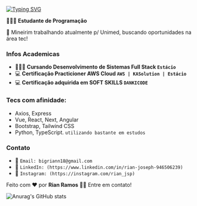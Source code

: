 [![Typing SVG](https://readme-typing-svg.demolab.com?font=Fira+Code&weight=900&size=23&pause=1000&color=5D02F7&random=false&width=435&lines=Hello!+I+Am+Rian+Ramos)](https://git.io/typing-svg)

👨🏻‍💻 **Estudante de Programação**

🏢 Mineirim trabalhando atualmente p/ Unimed, buscando oportunidades na área tec!

### Infos Academicas
- 👨🏻‍🎓 **Cursando Desenvolvimento de Sistemas Full Stack `Estácio`**
- 💻 **Certificação Practicioner AWS Cloud `AWS | KASolution | Estácio`**
- 💻 **Certificação adquirida em SOFT SKILLS `DANKICODE`**

### Tecs com afinidade:
- Axios, Express
- Vue, React, Next, Angular
- Bootstrap, Tailwind CSS
- Python, TypeScript. `utilizando bastante em estudos`



### Contato
- 📧 `Email: bigriann18@gmail.com`
- 🔗 `LinkedIn: (https://www.linkedin.com/in/rian-joseph-946506239)`
- 📸 `Instagram: (https://instagram.com/rian_jsp)`

Feito com ❤️ por **Rian Ramos** 👋🏽 Entre em contato!

![Anurag's GitHub stats](https://github-readme-stats.vercel.app/api?username=rianjsp&show_icons=true)
